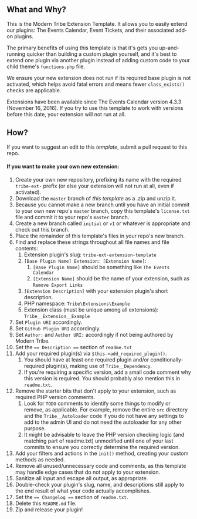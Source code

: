 ## What and Why?

This is the Modern Tribe Extension Template. It allows you to easily extend our plugins: The Events Calendar, Event Tickets, and their associated add-on plugins.

The primary benefits of using this template is that it's gets you up-and-running quicker than building a custom plugin yourself, and it's best to extend one plugin via another plugin instead of adding custom code to your child theme's `functions.php` file.

We ensure your new extension does not run if its required base plugin is not activated, which helps avoid fatal errors and means fewer `class_exists()` checks are applicable.

Extensions have been available since The Events Calendar version 4.3.3 (November 16, 2016). If you try to use this template to work with versions before this date, your extension will not run at all.

## How?

If you want to suggest an edit to this _template_, submit a pull request to this repo.

#### If you want to make your own new extension:

1. Create your own new repository, prefixing its name with the required `tribe-ext-` prefix (or else your extension will not run at all, even if activated).
1. Download the `master` branch of _this template_ as a .zip and unzip it.
1. Because you cannot make a new branch until you have an initial commit to your own new repo's `master` branch, copy this template's `license.txt` file and commit it to your repo's `master` branch.
1. Create a new branch called `initial` or `v1` or whatever is appropriate and check out this branch.
1. Place the remainder of this template's files in your repo's new branch.
1. Find and replace these strings throughout all file names and file contents:
    1. Extension plugin's slug: `tribe-ext-extension-template`
    1. `[Base Plugin Name] Extension: [Extension Name]`:
        1. `[Base Plugin Name]` should be something like `The Events Calendar`
        1. `[Extension Name]` should be the name of your extension, such as `Remove Export Links`
    1. `[Extension Description]` with your extension plugin's short description.
    1. PHP namespace: `Tribe\Extensions\Example`
    1. Extension class (must be unique among all extensions): `Tribe__Extension__Example`
1. Set `Plugin URI` accordingly.
1. Set `GitHub Plugin URI` accordingly.
1. Set `Author:` and `Author URI:` accordingly if not being authored by Modern Tribe.
1. Set the `== Description ==` section of `readme.txt`
1. Add your required plugin(s) via `$this->add_required_plugin()`.
    1. You should have at least one required plugin and/or conditionally-required plugin(s), making use of `Tribe__Dependency`.
    1. If you're requiring a specific version, add a small code comment why this version is required. You should probably also mention this in `readme.txt`.
1. Remove the starter bits that don't apply to your extension, such as required PHP version comments.
    1. Look for `TODO` comments to identify some things to modify or remove, as applicable. For example, remove the entire `src` directory and the `Tribe__Autoloader` code if you do not have any settings to add to the admin UI and do not need the autoloader for any other purpose.
    1. It might be advisable to leave the PHP version checking logic (and matching part of readme.txt) unmodified until one of your last commits to ensure you correctly determine the required version.
1. Add your filters and actions in the `init()` method, creating your custom methods as needed.
1. Remove all unused/unnecessary code and comments, as this template may handle edge cases that do not apply to your extension.
1. Sanitize all input and escape all output, as appropriate.
1. Double-check your plugin's slug, name, and descriptions still apply to the end result of what your code actually accomplishes.
1. Set the `== Changelog ==` section of `readme.txt`.
1. Delete this `README.md` file.
1. Zip and release your plugin!